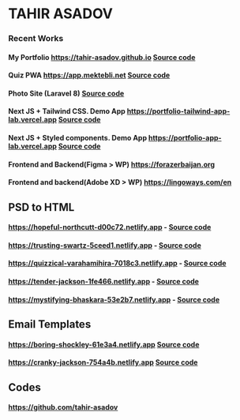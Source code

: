 # TAHIR ASADOV

### **Recent Works**
  #### **My Portfolio** https://tahir-asadov.github.io **[Source code](https://github.com/tahir-asadov/tahir-asadov.github.io)**
  #### **Quiz PWA** https://app.mektebli.net **[Source code](https://github.com/tahir-asadov/Mektebli-Quiz)**
  #### **Photo Site (Laravel 8)** **[Source code](https://github.com/tahir-asadov/Region-Photo-Site)**
  #### **Next JS + Tailwind CSS. Demo App** https://portfolio-tailwind-app-lab.vercel.app **[Source code](https://github.com/tahir-asadov/Portfolio-Tailwind-App-Lab)**
  #### **Next JS + Styled components. Demo App** https://portfolio-app-lab.vercel.app  **[Source code](https://github.com/tahir-asadov/Portfolio---App-Lab)**
  #### **Frontend and Backend(Figma > WP)** https://forazerbaijan.org
  #### **Frontend and backend(Adobe XD > WP)** https://lingoways.com/en


## **PSD to HTML**
  #### https://hopeful-northcutt-d00c72.netlify.app  - **[Source code](https://github.com/tahir-asadov/beryoga)**
  #### https://trusting-swartz-5ceed1.netlify.app  - **[Source code](https://github.com/tahir-asadov/slab-shot)**
  #### https://quizzical-varahamihira-7018c3.netlify.app  - **[Source code](https://github.com/tahir-asadov/creative-agency-arkusha-)**
  #### https://tender-jackson-1fe466.netlify.app  - **[Source code](https://github.com/tahir-asadov/Productly)**
  ####  https://mystifying-bhaskara-53e2b7.netlify.app - **[Source code](https://github.com/tahir-asadov/GoHub-Landing-Page)**

## **Email Templates**
  #### https://boring-shockley-61e3a4.netlify.app  **[Source code](https://github.com/tahir-asadov/agency-email-template)**
  #### https://cranky-jackson-754a4b.netlify.app  **[Source code](https://github.com/tahir-asadov/blog-email-template)**

## **Codes**
  #### https://github.com/tahir-asadov

<!-- ### My website
  #### https://tahirasadov.com/ -->
<!--  -->